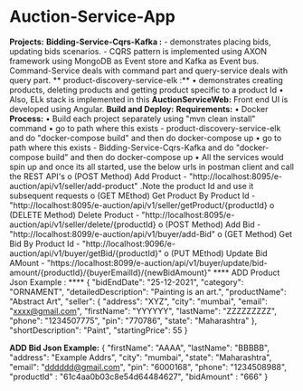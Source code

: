 # Auction-Service-App

**Projects:**
**Bidding-Service-Cqrs-Kafka :**
	- demonstrates placing bids, updating bids scenarios.
	- CQRS pattern is implemented using AXON framework using MongoDB as Event store and Kafka as Event bus. Command-Service deals with command part and query-service deals 	with query part.
** product-discovery-service-elk :**
	•	demonstrates creating products, deleting products and getting product specific to a product Id
	•	Also, ELk stack is implemented in this
**AuctionServiceWeb:**
	Front end UI is developed using Angular.
**Build and Deploy:**
**Requirements:**
	•	Docker
**Process:**
	•	Build each project separately using "mvn clean install" command
	•	go to path where this exists - product-discovery-service-elk and do "docker-compose build" and then do docker-compose up
	•	go to path where this exists - Bidding-Service-Cqrs-Kafka and do "docker-compose build" and then do docker-compose up
	•	All the services would spin up and once its all started, use the below urls in postman client and call the REST API's
		o	(POST Method) Add Product - "http://localhost:8095/e-auction/api/v1/seller/add-product" .Note the product Id and use it subsequent requests
		o	(GET MEthod) Get Product By Product Id - "http://localhost:8095/e-auction/api/v1/seller/getProduct/{productId}
		o	(DELETE Method) Delete Product - "http://localhost:8095/e-auction/api/v1/seller/delete/{productId}
		o	(POST Method) Add Bid - "http://localhost:8099/e-auction/api/v1/buyer/add-Bid"
		o	(GET Method) Get Bid By Product Id - "http://localhost:9096/e-auction/api/v1/buyer/getBid/{productId}"
		o	(PUT MEthod) Update Bid AMount - "https://localhost:8099/e-auction/api/v1/buyer/update/bid-amount/{productId}/{buyerEmailld}/{newBidAmount}"
**** ADD Product Json Example : ****
{ "bidEndDate": "25-12-2021", "category": "ORNAMENT", "detailedDescription": "Painting is an art.", "productName": "Abstract Art", "seller": { "address": "XYZ", "city": "mumbai", "email": "xxxx@gmail.com", "firstName": "YYYYYY", "lastName": "ZZZZZZZZZ", "phone": "1234507775", "pin": "770786", "state": "Maharashtra" }, "shortDescription": "Paint", "startingPrice": 55 }

**ADD Bid Json Example:** { "firstName": "AAAA", "lastName": "BBBBB", "address": "Example Addrs", "city": "mumbai", "state": "Maharashtra", "email": "dddddd@gmail.com", "pin": "6000168", "phone": "1234508988", "productId" : "61c4aa0b03c8e54d64484627", "bidAmount" : "666" }

